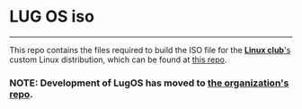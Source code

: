 # LUG OS iso
---
This repo contains the files required to build the ISO file for the [**Linux club**'s](https://lugvitc.org) custom Linux distribution, which can be found at [this repo](https://github.com/lugvitc/LUG_custom_distro).

### NOTE: Development of LugOS has moved to [the organization's repo](https://github.com/lugvitc/stratos-iso).

